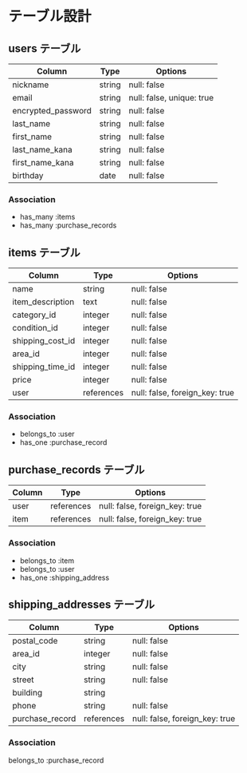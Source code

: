 # テーブル設計

## users テーブル

|Column             |Type      |Options                   |
|-------------------|----------|--------------------------|
|nickname           |string    |null: false               |
|email              |string    |null: false, unique: true |
|encrypted_password |string    |null: false               |
|last_name          |string    |null: false               |
|first_name         |string    |null: false               |
|last_name_kana     |string    |null: false               |
|first_name_kana    |string    |null: false               |
|birthday           |date      |null: false               |

### Association
- has_many :items
- has_many :purchase_records

## items テーブル

|Column            |Type       |Options                              |
|------------------|-----------|-------------------------------------|
|name              |string     |null: false                          |
|item_description  |text       |null: false                          |
|category_id       |integer    |null: false                          |
|condition_id      |integer    |null: false                          |
|shipping_cost_id  |integer    |null: false                          |
|area_id           |integer    |null: false                          |
|shipping_time_id  |integer    |null: false                          |
|price             |integer    |null: false                          |
|user              |references |null: false, foreign_key: true       |

### Association
- belongs_to :user
- has_one :purchase_record

## purchase_records テーブル

|Column    |Type          |Options                              |
|----------|--------------|-------------------------------------|
|user      |references    |null: false, foreign_key: true       |
|item      |references    |null: false, foreign_key: true       |

### Association
- belongs_to :item
- belongs_to :user
- has_one :shipping_address

## shipping_addresses テーブル

|Column           |Type         |Options                              |
|-----------------|-------------|-------------------------------------|
|postal_code      |string       |null: false                          |
|area_id          |integer      |null: false                          |
|city             |string       |null: false                          |
|street           |string       |null: false                          |
|building         |string       |                                     |
|phone            |string       |null: false                          |
|purchase_record  |references   |null: false, foreign_key: true       |

### Association
belongs_to :purchase_record